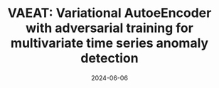 ---
title: " VAEAT: Variational AutoeEncoder with adversarial training for multivariate time series anomaly detection"
collection: publications
permalink: /publication/paper-14_VAEAT
date: 2024-06-06
venue: 'Information Sciences'
link: 'https://www.sciencedirect.com/science/article/pii/S0020025524007667'
paperurl: '/files/paper-14_VAEAT/paper.pdf'
code: '/files/paper-14_VAEAT/cite.bib'
github: 'https://github.com/Du-Team/VAEAT'
citation: 'Sheng He, Mingjing Du<sup>*</sup>, Xiang Jiang, Wenbin Zhang, Congyu Wang. VAEAT: Variational AutoeEncoder with adversarial training for multivariate time series anomaly detection. <i>Information Sciences</i>, 2024, 676: 120852.'
---